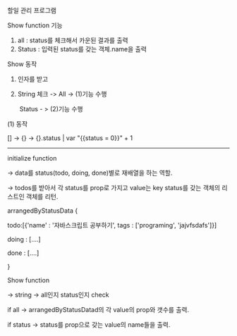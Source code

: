 할일 관리 프로그램

Show function 기능

1. all : status를 체크해서 카운된 결과를 출력
2. Status : 입력된 status를 갖는 객체.name을 출력

Show 동작

1. 인자를 받고

2. String 체크 -> All -> (1)기능 수행

   ​                            Status - > (2)기능 수행

(1) 동작

[] -> {} -> {}.status | var "{{status = 0}}" + 1  

------------------------------------

initialize function 

-> data를 status(todo, doing, done)별로 재배열을 하는 역할.

-> todos를 받아서 각 status를 prop로 가지고 value는 key status를 갖는 객체의 리스트인 객체를 리턴.

arrangedByStatusData { 

todo:[{'name' : '자바스크립트 공부하기', tags : ['programing', 'jajvfsdafs']}]

doing : [….]

done : [….]

}



Show function

-> string -> all인지 status인지 check 

if all ->  arrangedByStatusDatad의 각 value의 prop와 갯수를 출력.

if status -> status를 prop으로 갖는 value의 name들을 출력.
